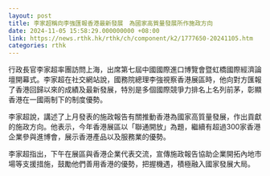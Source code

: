 ```yaml
---
layout: post
title: 李家超稱向李強匯報香港最新發展　為國家高質量發展所作施政方向
date: 2024-11-05 15:58:29.000000000 +08:00
link: https://news.rthk.hk/rthk/ch/component/k2/1777650-20241105.htm
categories: rthk
---
```


行政長官李家超率團訪問上海，出席第七屆中國國際進口博覽會暨虹橋國際經濟論壇開幕式。李家超在社交網站說，國務院總理李強視察香港展區時，他向對方匯報了香港回歸以來的成績及最新發展，特別是多個國際競爭力排名上名列前茅，彰顯香港在一國兩制下的制度優勢。

李家超說，講述了上月發表的施政報告有關推動香港為國家高質量發展，作出貢獻的施政方向。他表示，今年香港展區以「聯通開放」為題，繼續有超過300家香港企業參與進博會，展示香港產品以及服務業的優勢。

李家超指出，下午在展區與香港企業代表交流，宣傳施政報告協助企業開拓內地市場等支援措施，鼓勵他們善用香港的優勢，把握機遇，積極融入國家發展大局。
